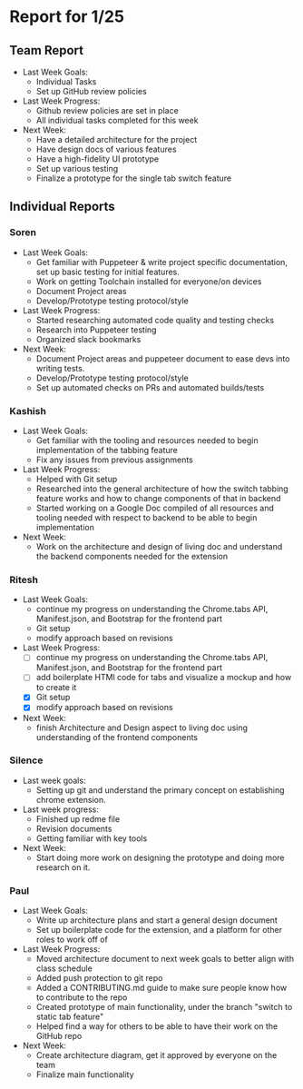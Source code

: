 # Report for 1/25

## Team Report

- Last Week Goals:
  - Individual Tasks
  - Set up GitHub review policies
- Last Week Progress:
  - Github review policies are set in place
  - All individual tasks completed for this week
- Next Week:
  - Have a detailed architecture for the project
  - Have design docs of various features
  - Have a high-fidelity UI prototype
  - Set up various testing
  - Finalize a prototype for the single tab switch feature

## Individual Reports

### Soren

- Last Week Goals:
  - Get familiar with Puppeteer & write project specific documentation, set up basic testing for initial features.
  - Work on getting Toolchain installed for everyone/on devices
  - Document Project areas
  - Develop/Prototype testing protocol/style
- Last Week Progress:
  - Started researching automated code quality and testing checks
  - Research into Puppeteer testing
  - Organized slack bookmarks
- Next Week:
  - Document Project areas and puppeteer document to ease devs into writing tests.
  - Develop/Prototype testing protocol/style
  - Set up automated checks on PRs and automated builds/tests

### Kashish
- Last Week Goals:
  - Get familiar with the tooling and resources needed to begin implementation of the tabbing feature
  - Fix any issues from previous assignments
- Last Week Progress:
  - Helped with Git setup
  - Researched into the general architecture of how the switch tabbing feature works and how to change components of that in backend
  - Started working on a Google Doc compiled of all resources and tooling needed with respect to backend to be able to begin implementation
- Next Week:
  - Work on the architecture and design of living doc and understand the backend components needed for the extension

### Ritesh
- Last Week Goals:
  - continue my progress on understanding the Chrome.tabs API, Manifest.json, and Bootstrap for the frontend part
  - Git setup
  - modify approach based on revisions
- Last Week Progress: 
  - [ ] continue my progress on understanding the Chrome.tabs API, Manifest.json, and Bootstrap for the frontend part
  - [ ] add boilerplate HTMl code for tabs and visualize a mockup and how to create it
  - [x] Git setup
  - [x] modify approach based on revisions  
- Next Week:
  - finish Architecture and Design aspect to living doc using understanding of the frontend components

### Silence
- Last week goals: 
  - Setting up git and understand the primary concept on establishing chrome extension.
- Last week progress:
  - Finished up redme file
  - Revision documents
  - Getting familiar with key tools
- Next Week:
  - Start doing more work on designing the prototype and doing more research on it.

### Paul
- Last Week Goals:
  - Write up architecture plans and start a general design document
  - Set up boilerplate code for the extension, and a platform for other roles to work off of
- Last Week Progress:
  - Moved architecture document to next week goals to better align with class schedule
  - Added push protection to git repo 
  - Added a CONTRIBUTING.md guide to make sure people know how to contribute to the repo
  - Created prototype of main functionality, under the branch "switch to static tab feature"
  - Helped find a way for others to be able to have their work on the GitHub repo
- Next Week:
  - Create architecture diagram, get it approved by everyone on the team
  - Finalize main functionality
